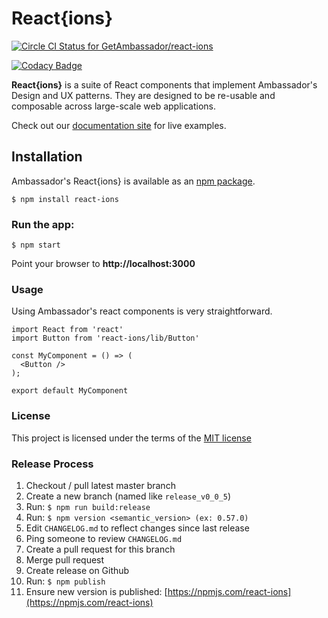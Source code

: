 # React{ions}

[ ![Circle CI Status for GetAmbassador/react-ions](https://circleci.com/gh/GetAmbassador/react-ions.svg?style=shield&circle-token=d8458a09c88aa541c37a7d45b471f48c14cb6a71)](https://circleci.com/)

[![Codacy Badge](https://api.codacy.com/project/badge/Grade/e8a2a7c1977a4bc480defb75d598d4f1)](https://www.codacy.com?utm_source=github.com&amp;utm_medium=referral&amp;utm_content=GetAmbassador/react-ions&amp;utm_campaign=Badge_Grade)

**React{ions}** is a suite of React components that implement Ambassador's Design and UX patterns. They are designed to be re-usable and composable across large-scale web applications.

Check out our [documentation site](http://react-ions.herokuapp.com/) for live examples.

## Installation
Ambassador's React{ions} is available as an [npm package](https://npmjs.com/react-ions).

`$ npm install react-ions`

### Run the app:
`$ npm start`

Point your browser to **http://localhost:3000**

### Usage
Using Ambassador's react components is very straightforward.

	import React from 'react'
	import Button from 'react-ions/lib/Button'

	const MyComponent = () => (
	  <Button />
	);

	export default MyComponent

### License
This project is licensed under the terms of the [MIT license](license)

### Release Process
1. Checkout / pull latest master branch
2. Create a new branch (named like `release_v0_0_5`)
3. Run: `$ npm run build:release`
4. Run: `$ npm version <semantic_version> (ex: 0.57.0)`
5. Edit `CHANGELOG.md` to reflect changes since last release
6. Ping someone to review `CHANGELOG.md`
3. Create a pull request for this branch
7. Merge pull request
8. Create release on Github
9. Run: `$ npm publish`
10. Ensure new version is published: [https://npmjs.com/react-ions](https://npmjs.com/react-ions)

